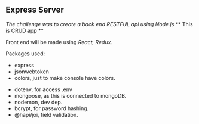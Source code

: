 ## Express Server

_The challenge was to create a back end RESTFUL api using Node.js_
** This is CRUD app **

Front end will be made using _React, Redux._

Packages used:

- express
- jsonwebtoken
- colors, just to make console have colors.

* dotenv, for access .env
* mongoose, as this is connected to mongoDB.
* nodemon, dev dep.
* bcrypt, for password hashing.
* @hapi/joi, field validation.
